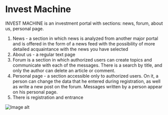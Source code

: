 # Invest Machine

INVEST MACHINE is an investment portal with sections: news, forum, about us, personal page. 
1) News - a section in which news is analyzed from another major portal and is offered in the form of a news feed with the possibility of more detailed acquaintance with the news you have selected 
2) About us - a regular text page 
3) Forum is a section in which authorized users can create topics and communicate with each of the messages. There is a search by title, and only the author can delete an article or comment. 
4) Personal page - a section accessible only to authorized users. On it, a person can change the data that he entered during registration, as well as write a new post on the forum. Messages written by a person appear on his personal page. 
5) There is registration and entrance

![Image alt](https://github.com/lifeofogor/InvestMachine/raw/master/info.png)
